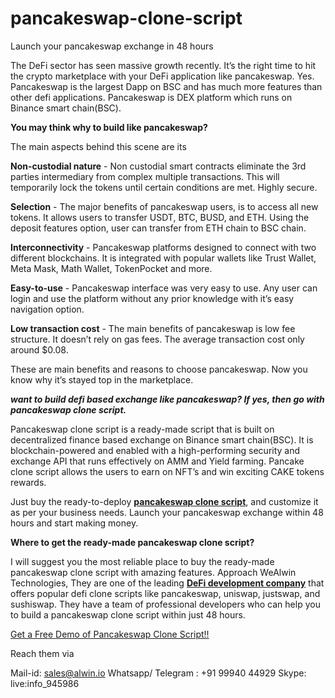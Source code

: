# pancakeswap-clone-script

Launch your pancakeswap exchange in 48 hours

The DeFi sector has seen massive growth recently. It’s the right time to hit the crypto marketplace with your DeFi application like pancakeswap. Yes. Pancakeswap is the largest Dapp on BSC and has much more features than other defi applications. Pancakeswap is DEX platform which runs on Binance smart chain(BSC).

<b>You may think why to build like pancakeswap?</b>

The main aspects behind this scene are its

<b>Non-custodial nature</b> - Non custodial smart contracts eliminate the 3rd parties intermediary from complex multiple transactions. This will temporarily lock the tokens until certain conditions are met. Highly secure.

<b>Selection</b> - The major benefits of pancakeswap users, is to access all new tokens. It allows users to transfer USDT, BTC, BUSD, and ETH. Using the deposit features option, user can transfer from ETH chain to BSC chain.

<b>Interconnectivity</b> - Pancakeswap platforms designed to connect with two different blockchains. It is integrated with popular wallets like Trust Wallet, Meta Mask, Math Wallet, TokenPocket and more.

<b>Easy-to-use</b> - Pancakeswap interface was very easy to use. Any user can login and use the platform without any prior knowledge with it’s easy navigation option.

<b>Low transaction cost</b> - The main benefits of pancakeswap is low fee structure. It doesn’t rely on gas fees. The average transaction cost only around $0.08.
 
These are main benefits and reasons to choose pancakeswap. Now you know why it’s stayed top in the marketplace. 

<b><i>want to build defi based exchange like pancakeswap? If yes, then go with pancakeswap clone script.</b></i>

Pancakeswap clone script is a ready-made script that is built on decentralized finance based exchange on Binance smart chain(BSC). It is blockchain-powered and enabled with a high-performing security and exchange API that runs effectively on AMM and Yield farming. Pancake clone script allows the users to earn on NFT’s and win exciting CAKE tokens rewards.

Just buy the ready-to-deploy <b><a href="https://www.alwin.io/pancakeswap-clone-script">pancakeswap clone script</a></b>, and customize it as per your business needs. Launch your pancakeswap exchange within 48 hours and start making money. 

<b>Where to get the ready-made pancakeswap clone script?</b>

I will suggest you the most reliable place to buy the ready-made pancakeswap clone script with amazing features. Approach WeAlwin Technologies, They are one of the leading <b><a href="https://www.alwin.io/decentralized-finance-defi-development">DeFi development company</b></a> that offers popular defi clone scripts like pancakeswap, uniswap, justswap, and sushiswap. They have a team of professional developers who can help you to build a pancakeswap clone script within just 48 hours.

<a href="https://www.alwin.io/contact-us">Get a Free Demo of Pancakeswap Clone Script!!</a>

Reach them via

Mail-id: sales@alwin.io
Whatsapp/ Telegram : +91 99940 44929
Skype: live:info_945986
